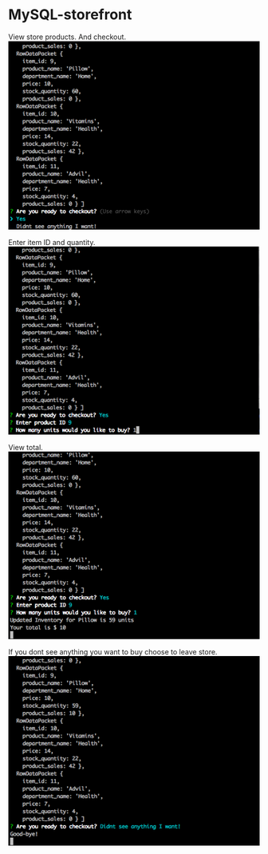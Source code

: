 # MySQL-storefront

View store products. And checkout. 
![pic1](./sqlpics/num1.png)

Enter item ID and quantity.
![pic1](./sqlpics/num3.png)

View total.
![pic1](./sqlpics/num4.png)


If you dont see anything you want to buy choose to leave store.
![pic1](./sqlpics/num6.png)
